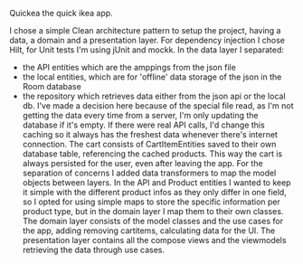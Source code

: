 Quickea the quick ikea app.

I chose a simple Clean architecture pattern to setup the project, having a data, a domain and a presentation layer.
For dependency injection I chose Hilt, for Unit tests I'm using jUnit and mockk.
In the data layer I separated:
- the API entities which are the amppings from the json file
- the local entities, which are for 'offline' data storage of the json in the Room database
- the repository which retrieves data either from the json api or the local db.
I've made a decision here because of the special file read, as I'm not getting the data every time from a server, I'm only updating the database if it's empty.
If there were real API calls, I'd change this caching so it always has the freshest data whenever there's internet connection.
The cart consists of CartItemEntities saved to their own database table, referencing the cached products.
This way the cart is always persisted for the user, even after leaving the app.
For the separation of concerns I added data transformers to map the model objects between layers.
In the API and Product entities I wanted to keep it simple with the different product infos as they only differ in one field,
so I opted for using simple maps to store the specific information per product type, but in the domain layer I map them to their own classes.
The domain layer consists of the model classes and the use cases for the app, adding removing cartitems, calculating data for the UI.
The presentation layer contains all the compose views and the viewmodels retrieving the data through use cases.

